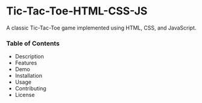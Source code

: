 # Tic-Tac-Toe-HTML-CSS-JS
A classic Tic-Tac-Toe game implemented using HTML, CSS, and JavaScript.
### Table of Contents
* Description
* Features
* Demo
* Installation
* Usage
* Contributing
* License
